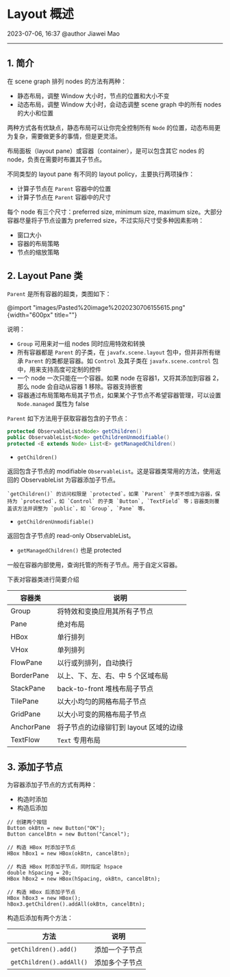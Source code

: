 # Layout 概述

2023-07-06, 16:37
@author Jiawei Mao
****
## 1. 简介

在 scene graph 排列 nodes 的方法有两种：

- 静态布局，调整 Window 大小时，节点的位置和大小不变
- 动态布局，调整 Window 大小时，会动态调整 scene graph 中的所有 nodes 的大小和位置

两种方式各有优缺点，静态布局可以让你完全控制所有 `Node` 的位置，动态布局更为复杂，需要做更多的事情，但是更灵活。

布局面板（layout pane）或容器（container），是可以包含其它 nodes 的 node，负责在需要时布置其子节点。

不同类型的 layout pane 有不同的 layout policy，主要执行两项操作：

- 计算子节点在 `Parent` 容器中的位置
- 计算子节点在 `Parent` 容器中的尺寸

每个 node 有三个尺寸：preferred size, minimum size, maximum size。大部分容器尽量将子节点设置为 preferred size，不过实际尺寸受多种因素影响：

- 窗口大小
- 容器的布局策略
- 节点的缩放策略

## 2. Layout Pane 类

`Parent` 是所有容器的超类，类图如下：

@import "images/Pasted%20image%2020230706155615.png" {width="600px" title=""}

说明：

- `Group` 可用来对一组 nodes 同时应用特效和转换
- 所有容器都是 `Parent` 的子类，在 `javafx.scene.layout` 包中，但并非所有继承 `Parent` 的类都是容器。如 `Control` 及其子类在 `javafx.scene.control` 包中，用来支持高度可定制的控件
- 一个 node 一次只能在一个容器。如果 node 在容器1，又将其添加到容器 2，那么 node 会自动从容器 1 移除。容器支持嵌套
- 容器通过布局策略布局其子节点，如果某个子节点不希望容器管理，可以设置 `Node.managed` 属性为 false

`Parent` 如下方法用于获取容器包含的子节点：

```java
protected ObservableList<Node> getChildren()
public ObservableList<Node> getChildrenUnmodifiable()
protected <E extends Node> List<E> getManagedChildren()
```

- `getChildren()`

返回包含子节点的 modifiable `ObservableList`。这是容器类常用的方法，使用返回的 ObservableList 为容器添加子节点。

```ad-note
`getChildren()` 的访问权限是 `protected`。如果 `Parent` 子类不想成为容器，保持为 `protected`，如 `Control` 的子类 `Button`, `TextField` 等；容器类则覆盖该方法并调整为 `public`，如 `Group`, `Pane` 等。
```

- `getChildrenUnmodifiable()`

返回包含子节点的 read-only ObservableList。

- `getManagedChildren()` 也是 protected

一般在容器内部使用，查询托管的所有子节点。用于自定义容器。

下表对容器类进行简要介绍

| 容器类     | 说明                                   |
| ---------- | -------------------------------------- |
| Group      | 将特效和变换应用其所有子节点           |
| Pane       | 绝对布局                               |
| HBox       | 单行排列                               |
| VHox       | 单列排列                               |
| FlowPane   | 以行或列排列，自动换行                 |
| BorderPane | 以上、下、左、右、中 5 个区域布局      |
| StackPane  | back-to-front 堆栈布局子节点           |
| TilePane   | 以大小均匀的网格布局子节点             |
| GridPane   | 以大小可变的网格布局子节点             |
| AnchorPane | 将子节点的边缘铆钉到 layout 区域的边缘 |
| TextFlow   | `Text` 专用布局                        |

## 3. 添加子节点

为容器添加子节点的方式有两种：

- 构造时添加
- 构造后添加

```java{.line-numbers}
// 创建两个按钮
Button okBtn = new Button("OK");
Button cancelBtn = new Button("Cancel");

// 构造 HBox 时添加子节点
HBox hBox1 = new HBox(okBtn, cancelBtn);

// 构造 HBox 时添加子节点，同时指定 hspace
double hSpacing = 20;
HBox hBox2 = new HBox(hSpacing, okBtn, cancelBtn);

// 构造 HBox 后添加子节点
HBox hBox3 = new HBox();
hBox3.getChildren().addAll(okBtn, cancelBtn);
```

构造后添加有两个方法：

| 方法                     | 说明           |
| ------------------------ | -------------- |
| `getChildren().add()`    | 添加一个子节点 |
| `getChildren().addAll()` | 添加多个子节点 |
